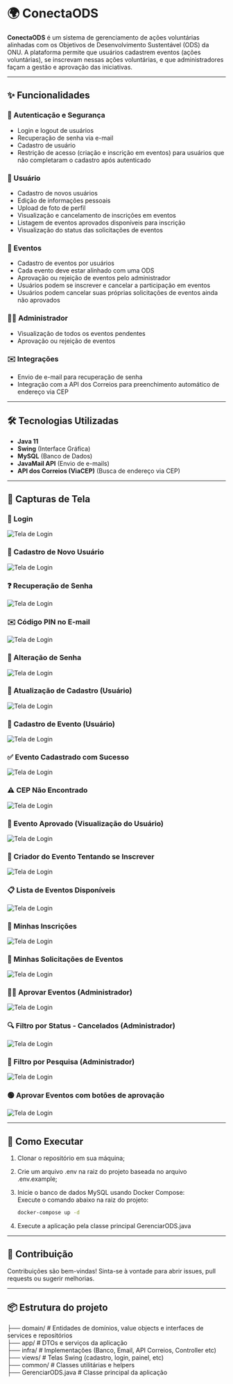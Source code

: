 # 🌍 ConectaODS

**ConectaODS** é um sistema de gerenciamento de ações voluntárias alinhadas com os Objetivos de Desenvolvimento Sustentável (ODS) da ONU. A plataforma permite que usuários cadastrem eventos (ações voluntárias), se inscrevam nessas ações voluntárias, e que administradores façam a gestão e aprovação das iniciativas.

---

## ✨ Funcionalidades

### 🔐 Autenticação e Segurança
- Login e logout de usuários
- Recuperação de senha via e-mail
- Cadastro de usuário
- Restrição de acesso (criação e inscrição em eventos) para usuários que não completaram o cadastro após autenticado

### 👤 Usuário
- Cadastro de novos usuários
- Edição de informações pessoais
- Upload de foto de perfil
- Visualização e cancelamento de inscrições em eventos
- Listagem de eventos aprovados disponíveis para inscrição
- Visualização do status das solicitações de eventos

### 📅 Eventos
- Cadastro de eventos por usuários
- Cada evento deve estar alinhado com uma ODS
- Aprovação ou rejeição de eventos pelo administrador
- Usuários podem se inscrever e cancelar a participação em eventos
- Usuários podem cancelar suas próprias solicitações de eventos ainda não aprovados

### 🧑‍💼 Administrador
- Visualização de todos os eventos pendentes
- Aprovação ou rejeição de eventos

### ✉️ Integrações
- Envio de e-mail para recuperação de senha
- Integração com a API dos Correios para preenchimento automático de endereço via CEP

---

## 🛠️ Tecnologias Utilizadas

- **Java 11**
- **Swing** (Interface Gráfica)
- **MySQL** (Banco de Dados)
- **JavaMail API** (Envio de e-mails)
- **API dos Correios (ViaCEP)** (Busca de endereço via CEP)

---

## 📸 Capturas de Tela

### 🔐 Login

![Tela de Login](./assets/tela-login.PNG)

### 📝 Cadastro de Novo Usuário

![Tela de Login](./assets/Capturar.png)

### ❓ Recuperação de Senha

![Tela de Login](./assets/esqueceu-sua-senha.png)

### ✉️ Código PIN no E-mail

![Tela de Login](./assets/email-pincode.png)

### 🔑 Alteração de Senha

![Tela de Login](./assets/alterar-senha.png)

### 👤 Atualização de Cadastro (Usuário)

![Tela de Login](./assets/atualizar-cadastro.png)

### 📅 Cadastro de Evento (Usuário)

![Tela de Login](./assets/cadastrar-evento.png)

### ✅ Evento Cadastrado com Sucesso

![Tela de Login](./assets/cadastrar-evento-sucesso.png)

### ⚠️ CEP Não Encontrado

![Tela de Login](./assets/cep-nao-existe.png)

### 📢 Evento Aprovado (Visualização do Usuário)

![Tela de Login](./assets/evento-aprovado.png)

### 🚫 Criador do Evento Tentando se Inscrever

![Tela de Login](./assets/evento-criador-tenta-inscrever.png)

### 📋 Lista de Eventos Disponíveis

![Tela de Login](./assets/eventos-disponiveis.png)

### 🧾 Minhas Inscrições

![Tela de Login](./assets/minhas-inscricoes.png)

### 📨 Minhas Solicitações de Eventos

![Tela de Login](./assets/minhas-solicitacoes.png)

### 👨‍💼 Aprovar Eventos (Administrador)

![Tela de Login](./assets/aprovar-evento.png)

### 🔍 Filtro por Status - Cancelados (Administrador)

![Tela de Login](./assets/adm-filtro-cancelado.png) 

### 🔎 Filtro por Pesquisa (Administrador)

![Tela de Login](./assets/adm-filtro-pesquisar.png) 

### 🟢 Aprovar Eventos com botões de aprovação

![Tela de Login](./assets/aprovar-evento-botoes.png) 

---

## 🧪 Como Executar

1. Clonar o repositório em sua máquina;
2. Crie um arquivo .env na raiz do projeto baseada no arquivo .env.example;
3. Inicie o banco de dados MySQL usando Docker Compose:  
   Execute o comando abaixo na raiz do projeto:

   ```bash
   docker-compose up -d
4. Execute a aplicação pela classe principal GerenciarODS.java

---

## 🤝 Contribuição

Contribuições são bem-vindas! Sinta-se à vontade para abrir issues, pull requests ou sugerir melhorias.

---

## 📦 Estrutura do projeto
├── domain/ # Entidades de domínios, value objects e interfaces de services e repositórios   
├── app/ # DTOs e serviços da aplicação  
├── infra/ # Implementações (Banco, Email, API Correios, Controller etc)  
├── views/ # Telas Swing (cadastro, login, painel, etc)  
├── common/ # Classes utilitárias e helpers  
├── GerenciarODS.java # Classe principal da aplicação  
